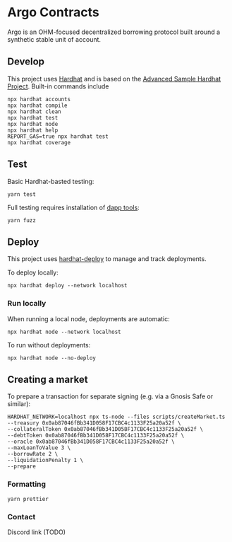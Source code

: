 # Argo Contracts

Argo is an OHM-focused decentralized borrowing protocol built around a synthetic stable unit of account.

## Develop

This project uses [Hardhat](https://hardhat.org/) and is based on the [Advanced Sample Hardhat Project](https://github.com/nomiclabs/hardhat/tree/master/packages/hardhat-core/sample-projects/advanced-ts). Built-in commands include

```shell
npx hardhat accounts
npx hardhat compile
npx hardhat clean
npx hardhat test
npx hardhat node
npx hardhat help
REPORT_GAS=true npx hardhat test
npx hardhat coverage
```

## Test

Basic Hardhat-basted testing:

```
yarn test
```

Full testing requires installation of [dapp tools](https://dapp.tools/):

```
yarn fuzz
```

## Deploy

This project uses [hardhat-deploy](https://github.com/wighawag/hardhat-deploy) to manage and track deployments.

To deploy locally:

```
npx hardhat deploy --network localhost
```

### Run locally

When running a local node, deployments are automatic:

```
npx hardhat node --network localhost
```

To run without deployments:

```
npx hardhat node --no-deploy
```


## Creating a market

To prepare a transaction for separate signing (e.g. via a Gnosis Safe or similar):

```
HARDHAT_NETWORK=localhost npx ts-node --files scripts/createMarket.ts --treasury 0x0ab87046fBb341D058F17CBC4c1133F25a20a52f \
--collateralToken 0x0ab87046fBb341D058F17CBC4c1133F25a20a52f \
--debtToken 0x0ab87046fBb341D058F17CBC4c1133F25a20a52f \
--oracle 0x0ab87046fBb341D058F17CBC4c1133F25a20a52f \
--maxLoanToValue 3 \
--borrowRate 2 \
--liquidationPenalty 1 \
--prepare
```

### Formatting

```
yarn prettier
```

### Contact

Discord link (TODO)
